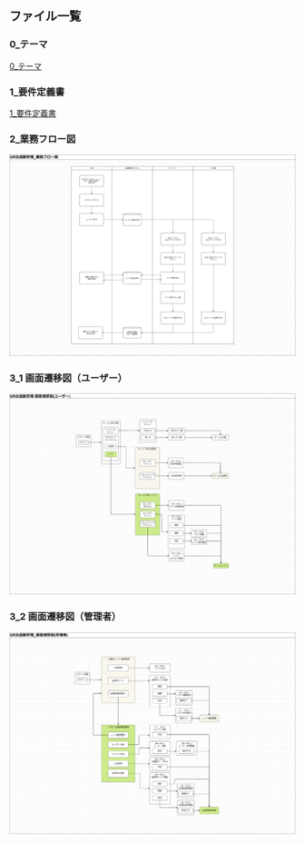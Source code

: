 ## ファイル一覧

### 0_テーマ
[0_テーマ](./0_THEME.md)

### 1_要件定義書
[1_要件定義書](./documents/1_要件定義書.md)

### 2_業務フロー図
![業務フロー図](./documents/2_業務フロー図.png)

### 3_1 画面遷移図（ユーザー）
![画面遷移図（ユーザー）](./documents/3_1_画面遷移図(ユーザー).png)

### 3_2 画面遷移図（管理者）
![画面遷移図（管理者）](./documents/3_2_画面遷移図(管理者).png)
